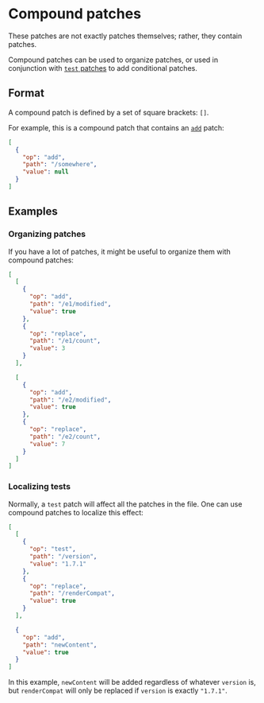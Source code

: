 # Compound patches

These patches are not exactly patches themselves; rather, they contain patches.

Compound patches can be used to organize patches, or used in conjunction with [`test` patches](test.md) to add conditional patches.

## Format

A compound patch is defined by a set of square brackets: `[]`.

For example, this is a compound patch that contains an [`add`](add.md) patch:

```json
[
  {
    "op": "add",
    "path": "/somewhere",
    "value": null
  }
]
```

## Examples

### Organizing patches

If you have a lot of patches, it might be useful to organize them with compound patches:

```json
[
  [
    {
      "op": "add",
      "path": "/e1/modified",
      "value": true
    },
    {
      "op": "replace",
      "path": "/e1/count",
      "value": 3
    }
  ],

  [
    {
      "op": "add",
      "path": "/e2/modified",
      "value": true
    },
    {
      "op": "replace",
      "path": "/e2/count",
      "value": 7
    }
  ]
]
```

### Localizing tests

Normally, a `test` patch will affect all the patches in the file.
One can use compound patches to localize this effect:

```json
[
  [
    {
      "op": "test",
      "path": "/version",
      "value": "1.7.1"
    },
    {
      "op": "replace",
      "path": "/renderCompat",
      "value": true
    }
  ],

  {
    "op": "add",
    "path": "newContent",
    "value": true
  }
]
```

In this example, `newContent` will be added regardless of whatever `version` is, but `renderCompat` will only be replaced if `version` is exactly `"1.7.1"`.